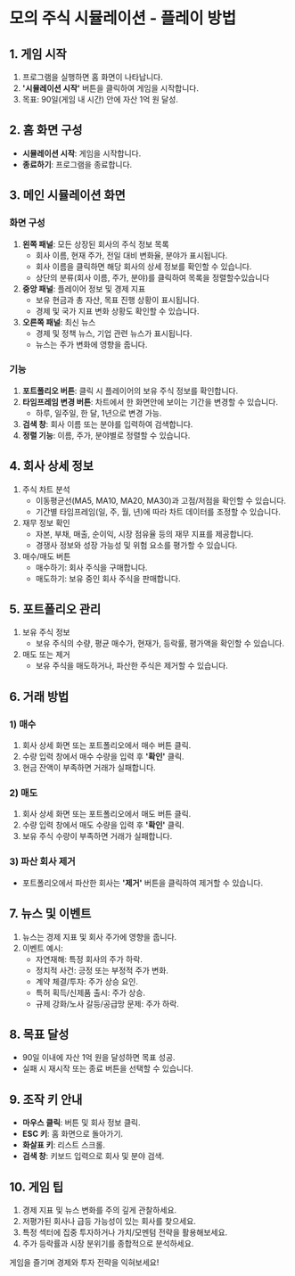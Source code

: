# 모의 주식 시뮬레이션 - 플레이 방법

## 1. 게임 시작
1. 프로그램을 실행하면 홈 화면이 나타납니다.
2. **'시뮬레이션 시작'** 버튼을 클릭하여 게임을 시작합니다.
3. 목표: 90일(게임 내 시간) 안에 자산 1억 원 달성.

## 2. 홈 화면 구성
- **시뮬레이션 시작**: 게임을 시작합니다.
- **종료하기**: 프로그램을 종료합니다.

## 3. 메인 시뮬레이션 화면
### 화면 구성
1. **왼쪽 패널**: 모든 상장된 회사의 주식 정보 목록
   - 회사 이름, 현재 주가, 전일 대비 변화율, 분야가 표시됩니다.
   - 회사 이름을 클릭하면 해당 회사의 상세 정보를 확인할 수 있습니다.
   - 상단의 분류(회사 이름, 주가, 분야)를 클릭하여 목록을 정렬할수있습니다
2. **중앙 패널**: 플레이어 정보 및 경제 지표
   - 보유 현금과 총 자산, 목표 진행 상황이 표시됩니다.
   - 경제 및 국가 지표 변화 상황도 확인할 수 있습니다.
3. **오른쪽 패널**: 최신 뉴스
   - 경제 및 정책 뉴스, 기업 관련 뉴스가 표시됩니다.
   - 뉴스는 주가 변화에 영향을 줍니다.

### 기능
1. **포트폴리오 버튼**: 클릭 시 플레이어의 보유 주식 정보를 확인합니다.
2. **타임프레임 변경 버튼**: 차트에서 한 화면안에 보이는 기간을 변경할 수 있습니다.
   - 하루, 일주일, 한 달, 1년으로 변경 가능.
3. **검색 창**: 회사 이름 또는 분야를 입력하여 검색합니다.
4. **정렬 기능**: 이름, 주가, 분야별로 정렬할 수 있습니다.

## 4. 회사 상세 정보
1. 주식 차트 분석
   - 이동평균선(MA5, MA10, MA20, MA30)과 고점/저점을 확인할 수 있습니다.
   - 기간별 타임프레임(일, 주, 월, 년)에 따라 차트 데이터를 조정할 수 있습니다.
2. 재무 정보 확인
   - 자본, 부채, 매출, 순이익, 시장 점유율 등의 재무 지표를 제공합니다.
   - 경쟁사 정보와 성장 가능성 및 위험 요소를 평가할 수 있습니다.
3. 매수/매도 버튼
   - 매수하기: 회사 주식을 구매합니다.
   - 매도하기: 보유 중인 회사 주식을 판매합니다.

## 5. 포트폴리오 관리
1. 보유 주식 정보
   - 보유 주식의 수량, 평균 매수가, 현재가, 등락률, 평가액을 확인할 수 있습니다.
2. 매도 또는 제거
   - 보유 주식을 매도하거나, 파산한 주식은 제거할 수 있습니다.

## 6. 거래 방법
### 1) 매수
1. 회사 상세 화면 또는 포트폴리오에서 매수 버튼 클릭.
2. 수량 입력 창에서 매수 수량을 입력 후 **'확인'** 클릭.
3. 현금 잔액이 부족하면 거래가 실패합니다.

### 2) 매도
1. 회사 상세 화면 또는 포트폴리오에서 매도 버튼 클릭.
2. 수량 입력 창에서 매도 수량을 입력 후 **'확인'** 클릭.
3. 보유 주식 수량이 부족하면 거래가 실패합니다.

### 3) 파산 회사 제거
- 포트폴리오에서 파산한 회사는 **'제거'** 버튼을 클릭하여 제거할 수 있습니다.

## 7. 뉴스 및 이벤트
1. 뉴스는 경제 지표 및 회사 주가에 영향을 줍니다.
2. 이벤트 예시:
   - 자연재해: 특정 회사의 주가 하락.
   - 정치적 사건: 긍정 또는 부정적 주가 변화.
   - 계약 체결/투자: 주가 상승 요인.
   - 특허 획득/신제품 출시: 주가 상승.
   - 규제 강화/노사 갈등/공급망 문제: 주가 하락.

## 8. 목표 달성
- 90일 이내에 자산 1억 원을 달성하면 목표 성공.
- 실패 시 재시작 또는 종료 버튼을 선택할 수 있습니다.

## 9. 조작 키 안내
- **마우스 클릭**: 버튼 및 회사 정보 클릭.
- **ESC 키**: 홈 화면으로 돌아가기.
- **화살표 키**: 리스트 스크롤.
- **검색 창**: 키보드 입력으로 회사 및 분야 검색.

## 10. 게임 팁
1. 경제 지표 및 뉴스 변화를 주의 깊게 관찰하세요.
2. 저평가된 회사나 급등 가능성이 있는 회사를 찾으세요.
3. 특정 섹터에 집중 투자하거나 가치/모멘텀 전략을 활용해보세요.
4. 주가 등락률과 시장 분위기를 종합적으로 분석하세요.

게임을 즐기며 경제와 투자 전략을 익혀보세요!

